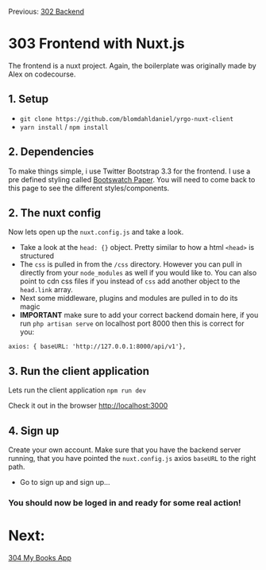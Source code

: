 Previous: [302 Backend](./302-backend.md)

# 303 Frontend with Nuxt.js
The frontend is a nuxt project. Again, the boilerplate was originally made by Alex on codecourse.

## 1. Setup
- `git clone https://github.com/blomdahldaniel/yrgo-nuxt-client`
- `yarn install` / `npm install`

## 2. Dependencies
To make things simple, i use Twitter Bootstrap 3.3 for the frontend.
I use a pre defined styling called [Bootswatch Paper](https://bootswatch.com/3/paper/). You will need to come back to this page to see the different styles/components.

## 2. The nuxt config
Now lets open up the `nuxt.config.js` and take a look.
- Take a look at the `head: {}` object. Pretty similar to how a html `<head>` is structured
- The `css` is pulled in from the `/css` directory. However you can pull in directly from your `node_modules` as well if you would like to. You can also point to cdn css files if you instead of `css` add another object to the `head.link` array.
- Next some middleware, plugins and modules are pulled in to do its magic
- **IMPORTANT**  make sure to add your correct backend domain here, if you run `php artisan serve` on localhost port 8000 then this is correct for you:

```
axios: { baseURL: 'http://127.0.0.1:8000/api/v1'},
```

## 3. Run the client application
Lets run the client application
`npm run dev`

Check it out in the browser [http://localhost:3000](http://localhost:3000)

## 4. Sign up
Create your own account.
Make sure that you have the backend server running, that you have pointed the `nuxt.config.js` axios `baseURL` to the right path.

- Go to sign up and sign up...

### You should now be loged in and ready for some real action!

# Next:
[304 My Books App](./304-books-app.md)
